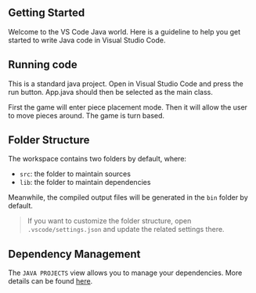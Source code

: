 ## Getting Started

Welcome to the VS Code Java world. Here is a guideline to help you get started to write Java code in Visual Studio Code.

## Running code
This is a standard java project. Open in Visual Studio Code and press the run button. App.java should then be selected as the main class.


First the game will enter piece placement mode. Then it will allow the user to move pieces around. The game is turn based.

## Folder Structure

The workspace contains two folders by default, where:

- `src`: the folder to maintain sources
- `lib`: the folder to maintain dependencies

Meanwhile, the compiled output files will be generated in the `bin` folder by default.

> If you want to customize the folder structure, open `.vscode/settings.json` and update the related settings there.

## Dependency Management

The `JAVA PROJECTS` view allows you to manage your dependencies. More details can be found [here](https://github.com/microsoft/vscode-java-dependency#manage-dependencies).
